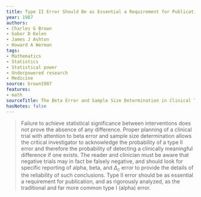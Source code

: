 ```yaml
---
title: Type II Error Should Be as Essential a Requirement for Publication
year: 1987
authors:
- Charles G Brown
- Gabor D Kelen
- James J Ashton
- Howard A Werman
tags:
- Mathematics
- Statistics
- Statistical power
- Underpowered research
- Medicine
source: brown1987
features:
- math
sourceTitle: The Beta Error and Sample Size Determination in Clinical Trials in Emergency Medicine
hasNotes: false
---
```


> Failure to achieve statistical significance between interventions does not prove the absence of any difference.
> Proper planning of a clinical trial with attention to beta error and sample size determination allows
>   the critical investigator to acknowledge the probability of a type II error and therefore the probability
>   of detecting a clinically meaningful difference if one exists.
> The reader and clinician must be aware that negative trials may in fact be falsely negative,
>   and should look for specific reporting of alpha, beta, and $\Delta_c$ error to provide the details
>   of the reliability of such conclusions.
> Type II error should be as essential a requirement for publication, and as rigorously analyzed,
>   as the traditional and far more common type I (alpha) error.
